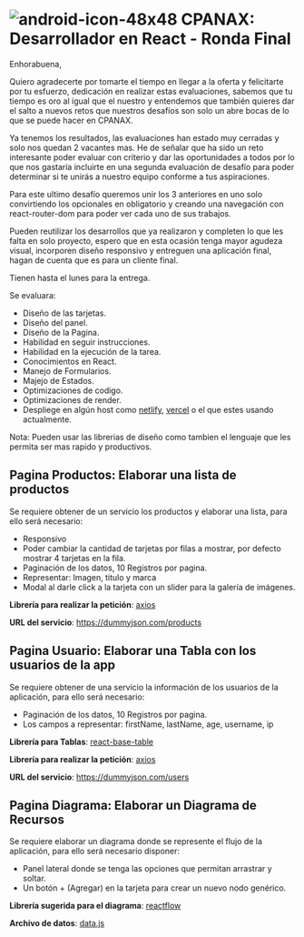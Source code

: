 # ![android-icon-48x48](https://user-images.githubusercontent.com/6616670/203347014-4b5f6081-4bff-4ffc-bbd0-e18f4f5559bc.png) CPANAX: Desarrollador en React - Ronda Final

Enhorabuena, 

Quiero agradecerte por tomarte el tiempo en llegar a la oferta y felicitarte por tu esfuerzo, dedicación en realizar estas evaluaciones, sabemos que tu tiempo es oro al igual que el nuestro y entendemos que también quieres dar el salto a nuevos retos que nuestros desafíos son solo un abre bocas de lo que se puede hacer en CPANAX. 

Ya tenemos los resultados, las evaluaciones han estado muy cerradas y solo nos quedan 2 vacantes mas. He de señalar que ha sido un reto interesante poder evaluar con criterio y dar las oportunidades a todos por lo que nos gastaría incluirte en una segunda evaluación de desafío para poder determinar si te unirás a nuestro equipo conforme a tus aspiraciones.

Para este ultimo desafío queremos unir los 3 anteriores en uno solo convirtiendo los opcionales en obligatorio y creando una navegación con react-router-dom para poder ver cada uno de sus trabajos.

Pueden reutilizar los desarrollos que ya realizaron y completen lo que les falta en solo proyecto, espero que en esta ocasión tenga mayor agudeza visual, incorporen diseño responsivo y entreguen una aplicación final, hagan de cuenta que es para un cliente final.

Tienen hasta el lunes para la entrega.

Se evaluara: 
 - Diseño de las tarjetas.
 - Diseño del panel.
 - Diseño de la Pagina.
 - Habilidad en seguir instrucciones.
 - Habilidad en la ejecución de la tarea.
 - Conocimientos en React.
 - Manejo de Formularios.
 - Majejo de Estados.
 - Optimizaciones de codigo.
 - Optimizaciones de render.
 - Despliege en algún host como [netlify](https://www.netlify.com/), [vercel](https://vercel.com/) o el que estes usando actualmente.

Nota: Pueden usar las librerias de diseño como tambien el lenguaje que les permita ser mas rapido y productivos.

## Pagina Productos: Elaborar una lista de productos

Se requiere obtener de un servicio los productos y elaborar una lista, para ello será necesario:

 - Responsivo 
 - Poder cambiar la cantidad de tarjetas por filas a mostrar, por defecto mostrar 4 tarjetas en la fila.
 - Paginación de los datos, 10 Registros por pagina.
 - Representar: Imagen, titulo y marca
 - Modal al darle click a la tarjeta con un slider para la galería de imágenes.


**Librería para realizar la petición**: [axios](https://www.npmjs.com/package/axios)

**URL del servicio**: https://dummyjson.com/products

## Pagina Usuario:  Elaborar una Tabla con los usuarios de la app

Se requiere obtener de una servicio la información de los usuarios de la aplicación, para ello será necesario:

 - Paginación de los datos, 10 Registros por pagina.
 - Los campos a representar: firstName, lastName, age, username, ip


**Librería para Tablas**: [react-base-table](https://www.npmjs.com/package/react-base-table)

**Librería para realizar la petición**: [axios](https://www.npmjs.com/package/axios)

**URL del servicio**: https://dummyjson.com/users

## Pagina Diagrama: Elaborar un Diagrama de Recursos

Se requiere elaborar un diagrama donde se represente el flujo de la aplicación, para ello será necesario disponer:

 - Panel lateral donde se tenga las opciones que permitan arrastrar y soltar.
 - Un botón + (Agregar) en la tarjeta para crear un nuevo nodo genérico.

**Librería sugerida para el diagrama**: [reactflow](https://www.npmjs.com/package/reactflow)

**Archivo de datos**: [data.js](https://github.com/ajimenezg/cpanax-desafio/blob/main/diagrama/data.js)